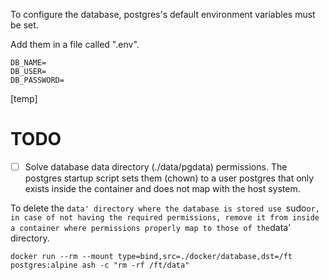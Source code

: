 To configure the database, postgres's default environment variables
must be set.

Add them in a file called ".env".

```
DB_NAME=
DB_USER=
DB_PASSWORD=
```

[temp]

# TODO

- [ ] Solve database data directory (./data/pgdata) permissions.
The postgres startup script sets them (chown) to a user postgres that only exists inside the container and does not map with the host system.

To delete the `data' directory where the database is stored use `sudo` or, in case of not having the required permissions, remove it from inside a container where permissions properly map to those of the `data' directory.

```
docker run --rm --mount type=bind,src=./docker/database,dst=/ft postgres:alpine ash -c "rm -rf /ft/data"
```
